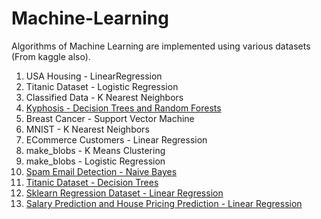 # Machine-Learning

Algorithms of Machine Learning are implemented using various datasets (From kaggle also).
1. USA Housing - LinearRegression
2. Titanic Dataset - Logistic Regression
3. Classified Data - K Nearest Neighbors
4. <a href = "https://github.com/sameeksharathi/Machine-Learning/tree/master/Decision%20Trees%20and%20Random%20Forests%20-%20Kyphosis">Kyphosis - Decision Trees and Random Forests</a>
5. Breast Cancer - Support Vector Machine 
6. MNIST - K Nearest Neighbors
7. ECommerce Customers - Linear Regression
8. make_blobs - K Means Clustering
9. make_blobs - Logistic Regression
10. <a href = "https://github.com/sameeksharathi/Machine-Learning/tree/master/Spam%20Email%20Detection%20using%20Naive%20Bayes">Spam Email Detection - Naive Bayes</a>
11. <a href = "https://github.com/sameeksharathi/Machine-Learning/tree/master/Titanic%20Dataset%20-%20Decision%20Trees">Titanic Dataset - Decision Trees</a>
12. <a href = "https://github.com/sameeksharathi/Machine-Learning/tree/master/Linear%20Regression%20Using%20sklearn%20regression%20dataset">Sklearn Regression Dataset - Linear Regression</a>
13. <a href = "">Salary Prediction and House Pricing Prediction - Linear Regression</a>
